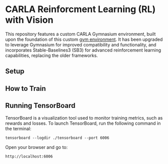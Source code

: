 # CARLA Reinforcment Learning (RL) with Vision

This repository features a custom CARLA Gymnasium environment, built upon the foundation of this custom [gym environment](https://github.com/cjy1992/gym-carla.git). It has been upgraded to leverage Gymnasium for improved compatibility and functionality, and incorporates Stable-Baselines3 (SB3) for advanced reinforcement learning capabilities, replacing the older frameworks.

## Setup

## How to Train

## Running TensorBoard
TensorBoard is a visualization tool used to monitor training metrics, such as rewards and losses. To launch TensorBoard, run the following command in the terminal:

```
tensorboard --logdir ./tensorboard --port 6006
```

Open your browser and go to:
```
http://localhost:6006
```
